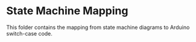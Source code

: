 # State Machine Mapping

This folder contains the mapping from state machine diagrams to Arduino switch-case code.
